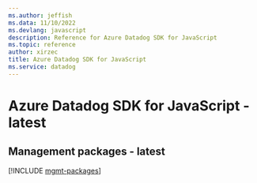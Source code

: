 ```yaml
---
ms.author: jeffish
ms.data: 11/10/2022
ms.devlang: javascript
description: Reference for Azure Datadog SDK for JavaScript
ms.topic: reference
author: xirzec
title: Azure Datadog SDK for JavaScript
ms.service: datadog
---
```

# Azure Datadog SDK for JavaScript - latest

## Management packages - latest
[!INCLUDE [mgmt-packages](datadog-mgmt-index.md)]